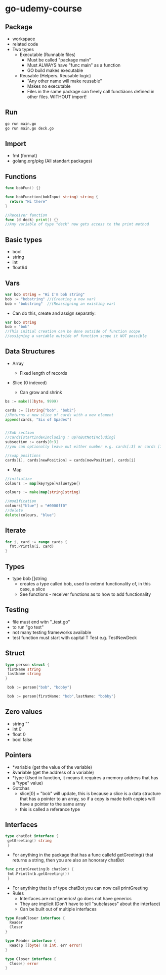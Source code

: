 # go-udemy-course

## Package

- workspace
- related code
- Two types
  - Executable (Runnable files)
    - Must be called "package main"
    - Must ALWAYS have "func main" as a function
    - GO build makes executable
  - Reusable (Helpers. Reusable logic)
    - "Any other name will make reusable"
    - Makes no executable
    - Files in the same package can freely call functiãons defined in other files. WITHOUT import!

## Run

```bash
go run main.go
go run main.go deck.go
```

## Import

- fmt (format)
- golang.org/pkg (All standart packages)

## Functions

```go
func bobFun() {}

func bobFunction(bobInput string) string {
  return "Hi there"
}

//Receiver function
func (d deck) print() {}
//Any variable of type "deck" now gets access to the print method
```

## Basic types

- bool
- string
- int
- float64

## Vars

```go
var bob string = "Hi I'm bob string"
bob := "bobstring" //(Creating a new var)
bob = "bobstring"  //(Reassigning an existing var)
```

- Can do this, create and assign separatly:

```go
var bob string
bob = "bob"
//This initial creation can be done outside of function scope
//assigning a variable outside of function scope it NOT possible
```

## Data Structures

- Array
  - Fixed length of records

- Slice (0 indexed)
  - Can grow and shrink

```go
bs := make([]byte, 9999)

cards := []string{"bob", "bob2"}
//Returns a new slice of cards with a new element
append(cards, "Six of Spades")


//Sub section
//cards[startIndexIncluding : upToButNotIncluding]
subsection := cards[0:3]
//you can optionally leave out either number e.g. cards[:3] or cards [10:]

//swap positions
cards[i], cards[newPosition] = cards[newPosition], cards[i]
```

- Map
  
```go
//initialize
colours := map[keyType]valueType{}
```

```go
colours := make(map[string]string)

//modification
colours["blue"] = "#0000ff0"
//delete
delete(colours, "blue")
```

## Iterate

```go
for i, card := range cards {
  fmt.Println(i, card)
}
```

## Types

- type bob []string
  - creates a type called bob, used to extend functionality of, in this case, a slice
  - See functions - receiver functions as to how to add functionality

## Testing

- file must end witn "_test.go"
- to run "go test"
- not many testing frameworks available
- test function must start with capital T Test e.g. TestNewDeck

## Struct

```go
type person struct {
 fistName string
 lastName string
}
```

```go
 bob := person{"bob", "bobby"}
```

```go
 bob := person{firstName: "bob",lastName: "bobby"}
 ```

## Zero values

- string ""
- int 0
- float 0
- bool false

## Pointers

- *variable (get the value of the variable)
- &variable (get the address of a variable)
- *type (Used in function, it means it requires a memory address that has a "type" value)
- Gotchas
  - slice[0] = "bob" will update, this is because a slice is a data structure that has a pointer
            to an array, so if a copy is made both copies will have a pointer to the same array
  - this is called a referance type

## Interfaces

```go
type chatBot interface {
 getGreeting() string
 }
 ```

- For anything in the package that has a func callefd getGreeting() that returns a string, then you are also an honorary chatBot

```go
func printGreeting(b chatBot) {
 fmt.Println(b.getGreeting())
 }
 ```

- For anything that is of type chatBot you can now call printGreeting  
- Rules
  - Interfaces are not generics! go does not have generics
  - They are implicit (Don't have to tell "subclasses" about the interface)
  - Can be built out of multiple interfaces

```go
type ReadCloser interface {
  Reader
  Closer
}

type Reader interface {
  Read(p []byte) (n int, err error)
}

type Closer interface {
  Close() error
}
```
